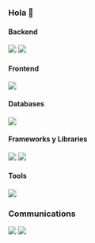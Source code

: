 ### Hola 👋


#### Backend

![](https://img.shields.io/badge/Code-Php-informational?style=flat&logo=php&logoColor=white&color=2bbc8a)
![](https://img.shields.io/badge/Code-Java-informational?style=flat&logo=java&logoColor=white&color=2bbc8a)

#### Frontend
![](https://img.shields.io/badge/Code-Js-informational?style=flat&logo=javascript&logoColor=white&color=2bbc8a)



#### Databases

![](https://img.shields.io/badge/DB-PostgreSQL-informational?style=flat&logo=postgresql&logoColor=white&color=2bbc8a)


#### Frameworks y Libraries

![](https://img.shields.io/badge/Framework-Laravel-informational?style=flat&logo=laravel&logoColor=white&color=2bbc8a)
![](https://img.shields.io/badge/Library-Jquery-informational?style=flat&logo=jquery&logoColor=white&color=2bbc8a)


#### Tools

![](https://img.shields.io/badge/Tools-Composer-informational?style=flat&logo=composer&logoColor=white&color=2bbc8a)

### Communications

![](https://img.shields.io/badge/Comunnications-Slack-informational?style=flat&logo=slack&logoColor=white&color=2bbc8a)
![](https://img.shields.io/badge/Comunnications-Telegram-informational?style=flat&logo=telegram&logoColor=white&color=2bbc8a)



